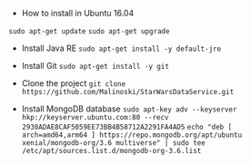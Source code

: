 - How to install in Ubuntu 16.04 

`sudo apt-get update`
`sudo apt-get upgrade`

- Install Java RE
`sudo apt-get install -y default-jre`

- Install Git
`sudo apt-get install -y git`

- Clone the project
`git clone https://github.com/Malinoski/StarWarsDataService.git`

- Install MongoDB database
`sudo apt-key adv --keyserver hkp://keyserver.ubuntu.com:80 --recv 2930ADAE8CAF5059EE73BB4B58712A2291FA4AD5`
`echo "deb [ arch=amd64,arm64 ] https://repo.mongodb.org/apt/ubuntu xenial/mongodb-org/3.6 multiverse" | sudo tee /etc/apt/sources.list.d/mongodb-org-3.6.list`

